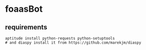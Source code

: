 foaasBot
========

requirements
------------

    aptitude install python-requests python-setuptools
    # and diaspy install it from https://github.com/marekjm/diaspy


